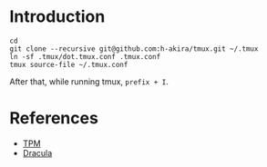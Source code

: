 # Introduction
```
cd
git clone --recursive git@github.com:h-akira/tmux.git ~/.tmux
ln -sf .tmux/dot.tmux.conf .tmux.conf
tmux source-file ~/.tmux.conf
```
After that, while running tmux, `prefix + I`.

# References
- [TPM](https://github.com/tmux-plugins/tpm)
- [Dracula](https://github.com/dracula/tmux)
